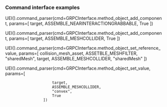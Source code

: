 
### Command interface examples

UEI().command_parser(cmd=GRPCInterface.method_object_add_component,
                     params=[
                         target,
                         ASSEMBLE_NEARINTERACTIONGRABBABLE,
                         True
                     ])

UEI().command_parser(cmd=GRPCInterface.method_object_add_component,
                     params=[
                         target,
                         ASSEMBLE_MESHCOLLIDER,
                         True
                     ])

UEI().command_parser(cmd=GRPCInterface.method_object_set_reference_value,
                     params=[
                         collision_mesh_asset,
                         ASSETBLE_MESHFILTER,
                         "sharedMesh",
                         target,
                         ASSEMBLE_MESHCOLLIDER,
                         "sharedMesh"
                     ])

UEI().command_parser(cmd=GRPCInterface.method_object_set_value,
                     params=[

                         target,
                         ASSEMBLE_MESHCOLLIDER,
                         "convex",
                         True
                     ])
